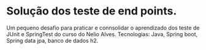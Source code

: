 <h1>
Solução dos teste de end points.
</h1>

<p>Um pequeno desafio para praticar e connsolidar o aprendizado dos teste de JUnit e SpringTest do curso do Nelio Alves.
Tecnologias: Java, Spring boot, Spring data jpa, banco de dados h2.
</p>
